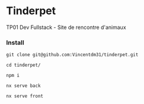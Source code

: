 # Tinderpet

TP01 Dev Fullstack - Site de rencontre d'animaux

### Install

```shell
git clone git@github.com:Vincentdm31/tinderpet.git
```

```shell
cd tinderpet/
```

```shell
npm i
```

```shell
nx serve back
```

```shell
nx serve front
```

